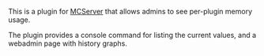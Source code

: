 This is a plugin for [MCServer](http://mc-server.org) that allows admins to see per-plugin memory usage.

The plugin provides a console command for listing the current values, and a webadmin page with history graphs. 	
